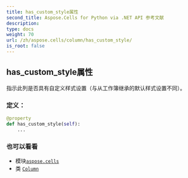 ```yaml
---
title: has_custom_style属性
second_title: Aspose.Cells for Python via .NET API 参考文献
description:
type: docs
weight: 70
url: /zh/aspose.cells/column/has_custom_style/
is_root: false
---
```

## has_custom_style属性

指示此列是否具有自定义样式设置（与从工作簿继承的默认样式设置不同）。
### 定义：
```python
@property
def has_custom_style(self):
    ...
```

### 也可以看看
* 模块[`aspose.cells`](../../)
* 类 [`Column`](/cells/python-net/zh/aspose.cells/column)
